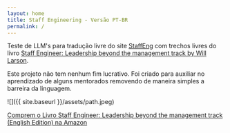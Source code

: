 ```yaml
---
layout: home
title: Staff Engineering - Versão PT-BR
permalink: /
---
```


Teste de LLM's para tradução livre do site [StaffEng](https://staffeng.com/) com trechos livres do livro [Staff Engineer: Leadership beyond the management track by Will Larson](https://staffeng.com/book). 

Este projeto não tem nenhum fim lucrativo. Foi criado para auxiliar no aprendizado de alguns mentorados removendo de maneira simples a barreira da linguagem. 


![]({{ site.baseurl }}/assets/path.jpeg)

[Comprem o Livro Staff Engineer: Leadership beyond the management track (English Edition) na Amazon](https://www.amazon.com.br/Staff-Engineer-Leadership-management-English-ebook/dp/B08RMSHYGG)





